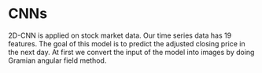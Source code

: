 # CNNs
2D-CNN is applied on stock market data. Our time series data has 19 features. The goal of this model is to predict the adjusted closing price in the next day. At first we convert the input of the model into images by doing Gramian angular field method.
